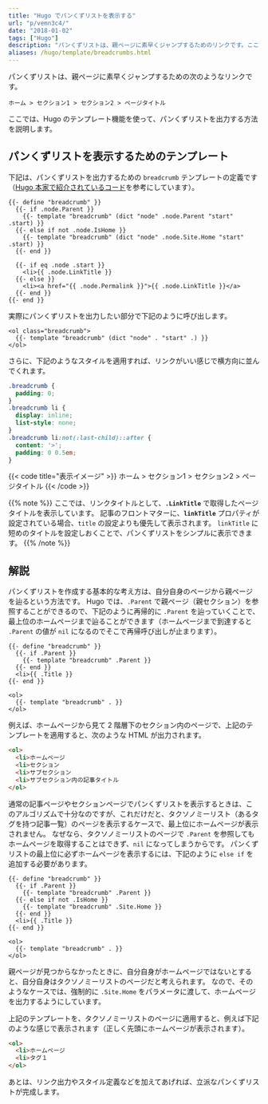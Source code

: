 ```yaml
---
title: "Hugo でパンくずリストを表示する"
url: "p/vemn3c4/"
date: "2018-01-02"
tags: ["Hugo"]
description: "パンくずリストは、親ページに素早くジャンプするためのリンクです。ここでは、Hugo のテンプレート機能を使って、パンくずリストを出力する方法を説明します。"
aliases: /hugo/template/breadcrumbs.html
---
```


パンくずリストは、親ページに素早くジャンプするための次のようなリンクです。

```
ホーム > セクション1 > セクション2 > ページタイトル
```

ここでは、Hugo のテンプレート機能を使って、パンくずリストを出力する方法を説明します。

パンくずリストを表示するためのテンプレート
----

下記は、パンくずリストを出力するための `breadcrumb` テンプレートの定義です（[Hugo 本家で紹介されているコード](https://gohugo.io/content-management/sections/#example-breadcrumb-navigation)を参考にしています）。

```go-html-template
{{- define "breadcrumb" }}
  {{- if .node.Parent }}
    {{- template "breadcrumb" (dict "node" .node.Parent "start" .start) }}
  {{- else if not .node.IsHome }}
    {{- template "breadcrumb" (dict "node" .node.Site.Home "start" .start) }}
  {{- end }}

  {{- if eq .node .start }}
    <li>{{ .node.LinkTitle }}
  {{- else }}
    <li><a href="{{ .node.Permalink }}">{{ .node.LinkTitle }}</a>
  {{- end }}
{{- end }}
```

実際にパンくずリストを出力したい部分で下記のように呼び出します。

```go-html-template
<ol class="breadcrumb">
  {{- template "breadcrumb" (dict "node" . "start" .) }}
</ol>
```

さらに、下記のようなスタイルを適用すれば、リンクがいい感じで横方向に並んでくれます。

```css
.breadcrumb {
  padding: 0;
}
.breadcrumb li {
  display: inline;
  list-style: none;
}
.breadcrumb li:not(:last-child)::after {
  content: '>';
  padding: 0 0.5em;
}
```

{{< code title="表示イメージ" >}}
ホーム > セクション1 > セクション2 > ページタイトル
{{< /code >}}

{{% note %}}
ここでは、リンクタイトルとして、__`.LinkTitle`__ で取得したページタイトルを表示しています。
記事のフロントマターに、__`linkTitle`__ プロパティが設定されている場合、`title` の設定よりも優先して表示されます。
`linkTitle` に短めのタイトルを設定しおくことで、パンくずリストをシンプルに表示できます。
{{% /note %}}


解説
----

パンくずリストを作成する基本的な考え方は、自分自身のページから親ページを辿るという方法です。
Hugo では、`.Parent` で親ページ（親セクション）を参照することができるので、下記のように再帰的に `.Parent` を辿っていくことで、最上位のホームページまで辿ることができます（ホームページまで到達すると `.Parent` の値が `nil` になるのでそこで再帰呼び出しが止まります）。

```go-html-template
{{- define "breadcrumb" }}
  {{- if .Parent }}
    {{- template "breadcrumb" .Parent }}
  {{- end }}
  <li>{{ .Title }}
{{- end }}

<ol>
  {{- template "breadcrumb" . }}
</ol>
```

例えば、ホームページから見て 2 階層下のセクション内のページで、上記のテンプレートを適用すると、次のような HTML が出力されます。

```html
<ol>
  <li>ホームページ
  <li>セクション
  <li>サブセクション
  <li>サブセクション内の記事タイトル
</ol>
```

通常の記事ページやセクションページでパンくずリストを表示するときは、このアルゴリズムで十分なのですが、これだけだと、タクソノミーリスト（あるタグを持つ記事一覧）のページを表示するケースで、最上位にホームページが表示されません。
なぜなら、タクソノミーリストのページで `.Parent` を参照してもホームページを取得することはできず、`nil` になってしまうからです。
パンくずリストの最上位に必ずホームページを表示するには、下記のように `else if` を追加する必要があります。

```go-html-template
{{- define "breadcrumb" }}
  {{- if .Parent }}
    {{- template "breadcrumb" .Parent }}
  {{- else if not .IsHome }}
    {{- template "breadcrumb" .Site.Home }}
  {{- end }}
  <li>{{ .Title }}
{{- end }}

<ol>
  {{- template "breadcrumb" . }}
</ol>
```

親ページが見つからなかったときに、自分自身がホームページではないとすると、自分自身はタクソノミーリストのページだと考えられます。
なので、そのようなケースでは、強制的に `.Site.Home` をパラメータに渡して、ホームページを出力するようにしています。

上記のテンプレートを、タクソノミーリストのページに適用すると、例えば下記のような感じで表示されます（正しく先頭にホームページが表示されます）。

```html
<ol>
  <li>ホームページ
  <li>タグ１
</ol>
```

あとは、リンク出力やスタイル定義などを加えてあげれば、立派なパンくずリストが完成します。

